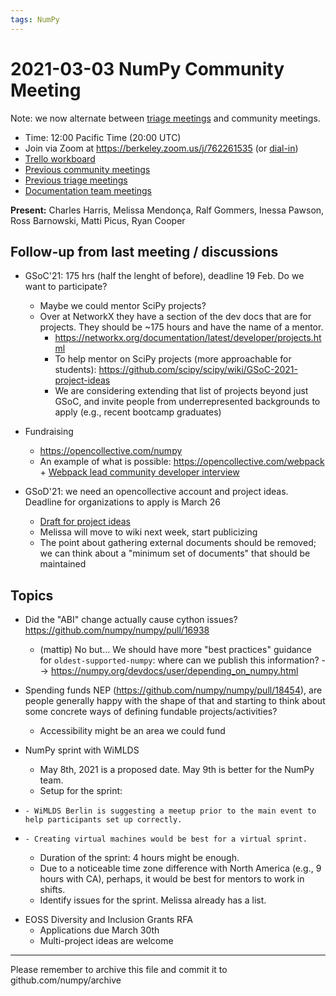 ```yaml
---
tags: NumPy
---
```



# 2021-03-03 NumPy Community Meeting

Note: we now alternate between [triage meetings](https://hackmd.io/68i_JvOYQfy9ERiHgXMPvg) and community meetings.

- Time: 12:00 Pacific Time (20:00 UTC)
- Join via Zoom at https://berkeley.zoom.us/j/762261535 (or [dial-in](https://berkeley.zoom.us/u/aC3ENhycM))
- [Trello workboard](https://trello.com/b/Azg4fYZH/numpy-at-bids)
- [Previous community meetings](https://github.com/numpy/archive/tree/master/status_meetings)
- [Previous triage meetings](https://github.com/numpy/archive/tree/master/triage_meetings)
- [Documentation team meetings](https://hackmd.io/oB_boakvRqKR-_2jRV-Qjg)

**Present:** Charles Harris, Melissa Mendonça, Ralf Gommers, Inessa Pawson, Ross Barnowski, Matti Picus, Ryan Cooper


## Follow-up from last meeting / discussions

- GSoC'21: 175 hrs (half the lenght of before), deadline 19 Feb. Do we want to participate?
  - Maybe we could mentor SciPy projects?
  - Over at NetworkX they have a section of the dev docs that are for projects. They should be ~175 hours and have the name of a mentor.
    * https://networkx.org/documentation/latest/developer/projects.html
    * To help mentor on SciPy projects (more approachable for students): https://github.com/scipy/scipy/wiki/GSoC-2021-project-ideas
    * We are considering extending that list of projects beyond just GSoC, and invite people from underrepresented backgrounds to apply (e.g., recent bootcamp graduates)


- Fundraising
    - https://opencollective.com/numpy
    - An example of what is possible: https://opencollective.com/webpack + [Webpack lead community developer interview](https://www.youtube.com/watch?v=AEtg5KYO22c)

- GSoD'21: we need an opencollective account and project ideas. Deadline for organizations to apply is March 26
    - [Draft for project ideas](https://hackmd.io/@melissawm/rkRhYd5zu)
    - Melissa will move to wiki next week, start publicizing
    - The point about gathering external documents should be removed; we can think about a "minimum set of documents" that should be maintained 


## Topics

- Did the "ABI" change actually cause cython issues? https://github.com/numpy/numpy/pull/16938
  - (mattip) No but... We should have more "best practices" guidance for `oldest-supported-numpy`: where can we publish this information? --> https://numpy.org/devdocs/user/depending_on_numpy.html

- Spending funds NEP (https://github.com/numpy/numpy/pull/18454), are people generally happy with the shape of that and starting to think about some concrete ways of defining fundable projects/activities?
  - Accessibility might be an area we could fund
  
- NumPy sprint with WiMLDS
    - May 8th, 2021 is a proposed date. May 9th is better for the NumPy team.
    - Setup for the sprint: 
*     - WiMLDS Berlin is suggesting a meetup prior to the main event to help participants set up correctly.
*     - Creating virtual machines would be best for a virtual sprint.
    - Duration of the sprint: 4 hours might be enough. 
    - Due to a noticeable time zone difference with North America (e.g., 9 hours with CA), perhaps, it would be best for mentors to work in shifts.
    - Identify issues for the sprint. Melissa already has a list. 

- EOSS Diversity and Inclusion Grants RFA
    - Applications due March 30th
    - Multi-project ideas are welcome




---

Please remember to archive this file and commit it to github.com/numpy/archive

